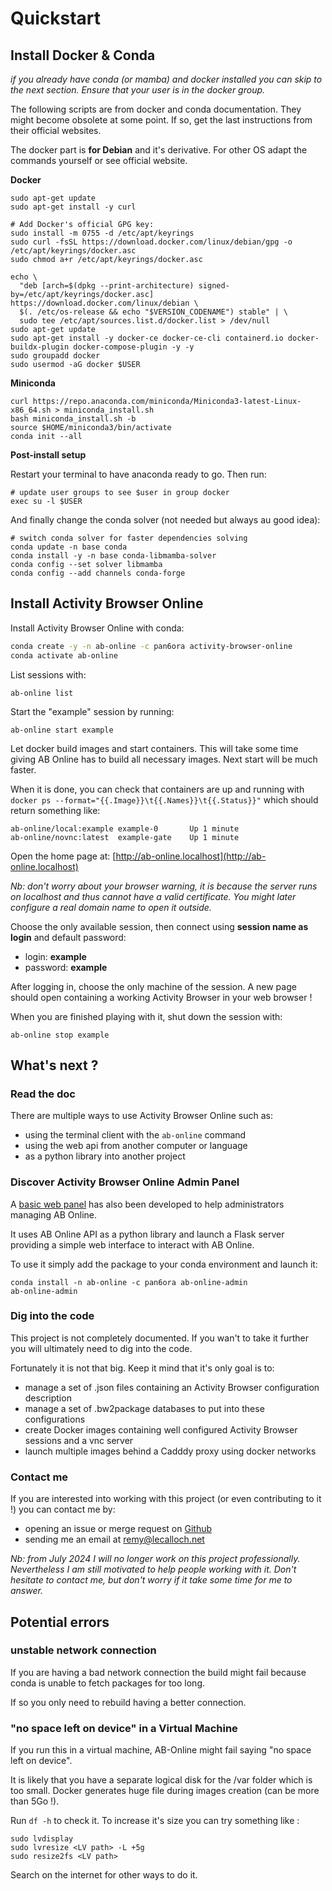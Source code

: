 # Quickstart

## Install Docker & Conda

_if you already have conda (or mamba) and docker installed you can skip to the next section. Ensure that your user is in the docker group._

The following scripts are from docker and conda documentation. They might become obsolete at some point. If so, get the last instructions from their official websites.

The docker part is **for Debian** and it's derivative. For other OS adapt the commands yourself or see official website.

**Docker**

```
sudo apt-get update
sudo apt-get install -y curl

# Add Docker's official GPG key:
sudo install -m 0755 -d /etc/apt/keyrings
sudo curl -fsSL https://download.docker.com/linux/debian/gpg -o /etc/apt/keyrings/docker.asc
sudo chmod a+r /etc/apt/keyrings/docker.asc

echo \
  "deb [arch=$(dpkg --print-architecture) signed-by=/etc/apt/keyrings/docker.asc] https://download.docker.com/linux/debian \
  $(. /etc/os-release && echo "$VERSION_CODENAME") stable" | \
  sudo tee /etc/apt/sources.list.d/docker.list > /dev/null
sudo apt-get update
sudo apt-get install -y docker-ce docker-ce-cli containerd.io docker-buildx-plugin docker-compose-plugin -y -y
sudo groupadd docker
sudo usermod -aG docker $USER
```

**Miniconda**

```
curl https://repo.anaconda.com/miniconda/Miniconda3-latest-Linux-x86_64.sh > miniconda_install.sh
bash miniconda_install.sh -b
source $HOME/miniconda3/bin/activate
conda init --all
```

**Post-install setup**

Restart your terminal to have anaconda ready to go. Then run:

```
# update user groups to see $user in group docker
exec su -l $USER
```

And finally change the conda solver (not needed but always au good idea):

```
# switch conda solver for faster dependencies solving
conda update -n base conda
conda install -y -n base conda-libmamba-solver
conda config --set solver libmamba
conda config --add channels conda-forge
```

## Install Activity Browser Online

Install Activity Browser Online with conda:

```bash
conda create -y -n ab-online -c pan6ora activity-browser-online
conda activate ab-online
```

List sessions with:

```
ab-online list
```

Start the "example" session by running:

```
ab-online start example
```

Let docker build images and start containers. This will take some time giving AB Online has to build all necessary images. Next start will be much faster.

When it is done, you can check that containers are up and running with `docker ps --format="{{.Image}}\t{{.Names}}\t{{.Status}}"` which should return something like:

```
ab-online/local:example	example-0       Up 1 minute
ab-online/novnc:latest	example-gate    Up 1 minute
```

Open the home page at: [http://ab-online.localhost](http://ab-online.localhost)

_Nb: don't worry about your browser warning, it is because the server runs on localhost and thus cannot have a valid certificate. You might later configure a real domain name to open it outside._

Choose the only available session, then connect using **session name as login** and default password:

- login: **example**
- password: **example**

After logging in, choose the only machine of the session. A new page should open containing a working Activity Browser in your web browser !

When you are finished playing with it, shut down the session with:

```
ab-online stop example
```

## What's next ?

### Read the doc

There are multiple ways to use Activity Browser Online such as:

- using the terminal client with the `ab-online` command
- using the web api from another computer or language
- as a python library into another project

### Discover Activity Browser Online Admin Panel

A [basic web panel](https://github.com/Pan6ora/ab-online-admin) has also been developed to help administrators managing AB Online.

It uses AB Online API as a python library and launch a Flask server providing a simple web interface to interact with AB Online.

To use it simply add the package to your conda environment and launch it:

```
conda install -n ab-online -c pan6ora ab-online-admin
ab-online-admin
```

### Dig into the code

This project is not completely documented. If you wan't to take it further you will ultimately need to dig into the code.

Fortunately it is not that big. Keep it mind that it's only goal is to:

- manage a set of .json files containing an Activity Browser configuration description
- manage a set of .bw2package databases to put into these configurations
- create Docker images containing well configured Activity Browser sessions and a vnc server
- launch multiple images behind a Cadddy proxy using docker networks

### Contact me

If you are interested into working with this project (or even contributing to it !) you can contact me by:

- opening an issue or merge request on [Github](https://github.com/Pan6ora/activity-browser-online)
- sending me an email at [remy@lecalloch.net](mailto:remy@lecalloch.net)

_Nb: from July 2024 I will no longer work on this project professionally. Nevertheless I am still motivated to help people working with it. Don't hesitate to contact me, but don't worry if it take some time for me to answer._

## Potential errors

### unstable network connection

If you are having a bad network connection the build might fail because conda is unable to fetch packages for too long.

If so you only need to rebuild having a better connection.

### "no space left on device" in a Virtual Machine

If you run this in a virtual machine, AB-Online might fail saying "no space left on device".

It is likely that you have a separate logical disk for the /var folder which is too small. Docker generates huge file during images creation (can be more than 5Go !).

Run `df -h` to check it.
To increase it's size you can try something like :

```
sudo lvdisplay
sudo lvresize <LV path> -L +5g
sudo resize2fs <LV path>
```

Search on the internet for other ways to do it.
